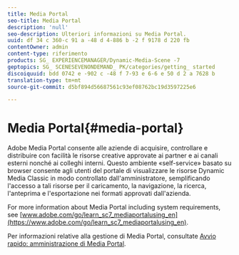 ```yaml
---
title: Media Portal
seo-title: Media Portal
description: 'null'
seo-description: Ulteriori informazioni su Media Portal.
uuid: df 34 c 360-c 91 a -48 d 4-886 b -2 f 9178 d 220 fb
contentOwner: admin
content-type: riferimento
products: SG_ EXPERIENCEMANAGER/Dynamic-Media-Scene -7
geptopics: SG_ SCENESEVENONDEMAND_ PK/categories/getting_ started
discoiquuid: bdd 0742 e -902 c -48 f 7-93 e 6-6 e 50 d 2 a 7628 b
translation-type: tm+mt
source-git-commit: d5bf894d56687561c93ef08762bc19d3597225e6

---
```



# Media Portal{#media-portal}

Adobe Media Portal consente alle aziende di acquisire, controllare e distribuire con facilità le risorse creative approvate ai partner e ai canali esterni nonché ai colleghi interni. Questo ambiente «self-service» basato su browser consente agli utenti del portale di visualizzare le risorse Dynamic Media Classic in modo controllato dall'amministratore, semplificando l'accesso a tali risorse per il caricamento, la navigazione, la ricerca, l'anteprima e l'esportazione nei formati approvati dall'azienda.

For more information about Media Portal including system requirements, see [www.adobe.com/go/learn_sc7_mediaportalusing_en](https://www.adobe.com/go/learn_sc7_mediaportalusing_en).

Per informazioni relative alla gestione di Media Portal, consultate [Avvio rapido: amministrazione di Media Portal](quick-start-media-portal-administration.md#quick_start_media_portal_administration).
